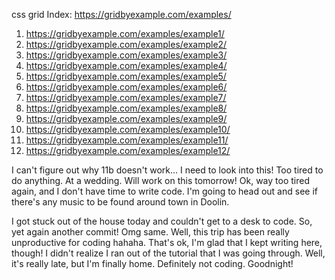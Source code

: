 css grid 
Index: https://gridbyexample.com/examples/

1. https://gridbyexample.com/examples/example1/
2. https://gridbyexample.com/examples/example2/
3. https://gridbyexample.com/examples/example3/
4. https://gridbyexample.com/examples/example4/
5. https://gridbyexample.com/examples/example5/
6. https://gridbyexample.com/examples/example6/
7. https://gridbyexample.com/examples/example7/
8. https://gridbyexample.com/examples/example8/
9. https://gridbyexample.com/examples/example9/
10. https://gridbyexample.com/examples/example10/
11. https://gridbyexample.com/examples/example11/
12. https://gridbyexample.com/examples/example12/

I can't figure out why 11b doesn't work... I need to look into this!
Too tired to do anything. At a wedding. Will work on this tomorrow!
Ok, way too tired again, and I don't have time to write code. I'm going to head out and see if there's any music to be found around town in Doolin.

I got stuck out of the house today and couldn't get to a desk to code. So, yet again another commit!
Omg same.
Well, this trip has been really unproductive for coding hahaha. That's ok, I'm glad that I kept writing here, though! I didn't realize I ran out of the tutorial that I was going through.
Well, it's really late, but I'm finally home. Definitely not coding. Goodnight!